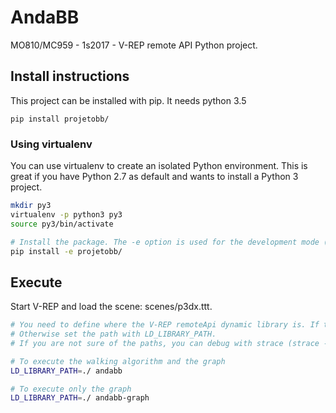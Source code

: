 # AndaBB

MO810/MC959 - 1s2017 - V-REP remote API Python project. 


## Install instructions

This project can be installed with pip. It needs python 3.5 

```
pip install projetobb/
```

### Using virtualenv
You can use virtualenv to create an isolated Python environment. This is great if you have Python 2.7 as default and wants to install a Python 3 project. 

```bash
mkdir py3
virtualenv -p python3 py3
source py3/bin/activate

# Install the package. The -e option is used for the development mode (all the changes in the project will cause the executable to reflect those). 
pip install -e projetobb/

```


## Execute 
Start V-REP and load the scene: scenes/p3dx.ttt. 
```bash
# You need to define where the V-REP remoteApi dynamic library is. If the library is under a usual path, then you don't need to worry. 
# Otherwise set the path with LD_LIBRARY_PATH.
# If you are not sure of the paths, you can debug with strace (strace -eopen)

# To execute the walking algorithm and the graph
LD_LIBRARY_PATH=./ andabb

# To execute only the graph
LD_LIBRARY_PATH=./ andabb-graph

```
